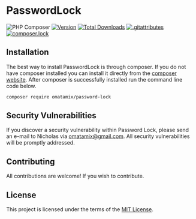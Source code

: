 # PasswordLock

![PHP Composer](https://github.com/omatamix/password-lock/workflows/PHP%20Composer/badge.svg)
[![Version](https://poser.pugx.org/omatamix/password-lock/version)](//packagist.org/packages/omatamix/password-lock)
[![Total Downloads](https://poser.pugx.org/omatamix/password-lock/downloads)](//packagist.org/packages/omatamix/password-lock)
[![.gitattributes](https://poser.pugx.org/omatamix/password-lock/gitattributes)](//packagist.org/packages/omatamix/password-lock)
[![composer.lock](https://poser.pugx.org/omatamix/password-lock/composerlock)](//packagist.org/packages/omatamix/password-lock)

## Installation

The best way to install PasswordLock is through composer. If you do not have composer installed you can install it directly from the [composer website](https://getcomposer.org/). After composer is successfully installed run the command line code below.

```sh
composer require omatamix/password-lock
```

## Security Vulnerabilities

If you discover a security vulnerability within Password Lock, please send an e-mail to Nicholas via [omatamix@gmail.com](mailto:omatamix@gmail.com). All security vulnerabilities will be promptly addressed.

## Contributing

All contributions are welcome! If you wish to contribute.

## License

This project is licensed under the terms of the [MIT License](https://opensource.org/licenses/MIT).
